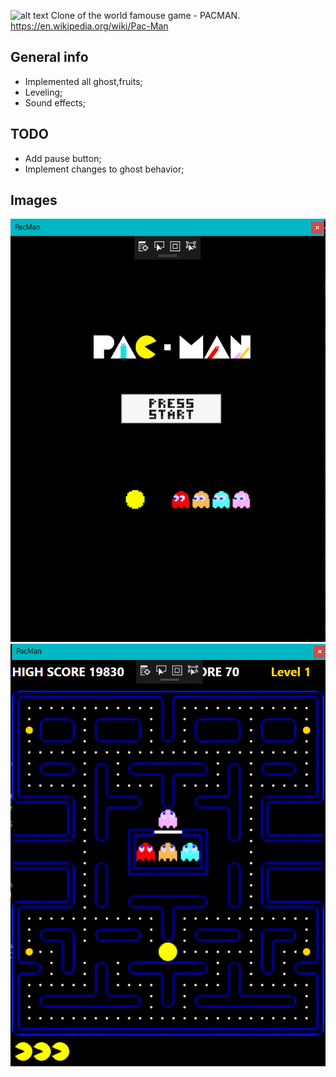 ![alt text](https://bankkita.com/images/pac-man-logo-png-2.png)
Clone of the world famouse game - PACMAN.
https://en.wikipedia.org/wiki/Pac-Man
## General info
+  Implemented all ghost,fruits;
+ Leveling;
+ Sound effects;
## TODO
+ Add pause button;
+ Implement changes to ghost behavior;

## Images
![alt text](https://github.com/Kosgrin/Pacman/blob/master/PacManMenu.PNG)
![alt text](https://github.com/Kosgrin/Pacman/blob/master/Pacman_Screenshot.PNG)
